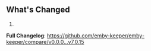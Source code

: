 ## What's Changed

1.

**Full Changelog**: https://github.com/emby-keeper/emby-keeper/compare/v0.0.0...v7.0.15
